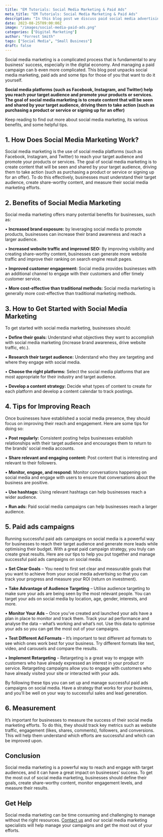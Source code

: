 ```yaml
---
title: "EM Tutorials: Social Media Marketing & Paid Ads"
meta_title: "EM Tutorials: Social Media Marketing & Paid Ads"
description: "In this blog post we discuss paid social media advertising and provide tips for navigating this complicated marketing landscape."
date: 2023-08-25T09:00:00Z
image: "/images/social-media-paid-ads.png"
categories: ["Digital Marketing"]
author: "Forrest Smith"
tags: ["Social Media", "Small Business"]
draft: false
---
```


Social media marketing is a complicated process that is fundamental to any business' success, especially in the digital economy. And managing a paid campaign can b even more complicated. This blog post unpacks social media marketing, paid ads and some tips for those of you that want to do it yourself.

**Social media platforms (such as Facebook, Instagram, and Twitter) help you reach your target audience and promote your products or services. The goal of social media marketing is to create content that will be seen and shared by your target audience, driving them to take action (such as purchasing a product or service or signing up for an offer)**

Keep reading to find out more about social media marketing, its various benefits, and some helpful tips.

## 1. How Does Social Media Marketing Work?

Social media marketing is the use of social media platforms (such as Facebook, Instagram, and Twitter) to reach your target audience and promote your products or services. The goal of social media marketing is to create content that will be seen and shared by your target audience, driving them to take action (such as purchasing a product or service or signing up for an offer). To do this effectively, businesses must understand their target audience, create share-worthy content, and measure their social media marketing efforts.

## 2. Benefits of Social Media Marketing

Social media marketing offers many potential benefits for businesses, such as:

• **Increased brand exposure:** by leveraging social media to promote products, businesses can increase their brand awareness and reach a larger audience.

• **Increased website traffic and improved SEO:** By improving visibility and creating share-worthy content, businesses can generate more website traffic and improve their ranking on search engine result pages.

• **Improved customer engagement:** Social media provides businesses with an additional channel to engage with their customers and offer timely customer service.

• **More cost-effective than traditional methods:** Social media marketing is generally more cost-effective than traditional marketing methods.

## 3. How to Get Started with Social Media Marketing

To get started with social media marketing, businesses should:

• **Define their goals:** Understand what objectives they want to accomplish with social media marketing (increase brand awareness, drive website traffic, etc.).

• **Research their target audience:** Understand who they are targeting and where they engage with social media.

• **Choose the right platforms:** Select the social media platforms that are most appropriate for their industry and target audience.

• **Develop a content strategy:** Decide what types of content to create for each platform and develop a content calendar to track postings.

## 4. Tips for Improving Reach

Once businesses have established a social media presence, they should focus on improving their reach and engagement. Here are some tips for doing so:

• **Post regularly:** Consistent posting helps businesses establish relationships with their target audience and encourages them to return to the brands’ social media accounts.

• **Share relevant and engaging content:** Post content that is interesting and relevant to their followers.

• **Monitor, engage, and respond:** Monitor conversations happening on social media and engage with users to ensure that conversations about the business are positive.

• **Use hashtags:** Using relevant hashtags can help businesses reach a wider audience.

• **Run ads:** Paid social media campaigns can help businesses reach a larger audience.

## 5. Paid ads campaigns
Running successful paid ads campaigns on social media is a powerful way for businesses to reach their target audience and generate more leads while optimising their budget. With a great paid campaign strategy, you truly can create great results. Here are our tips to help you put together and manage successful paid ads campaigns on social media.

• **Set Clear Goals** – You need to first set clear and measurable goals that you want to achieve from your social media advertising so that you can track your progress and measure your ROI (return on investment).

• **Take Advantage of Audience Targeting** – Utilise audience targeting to make sure your ads are being seen by the most relevant people. You can target your ads on social media by location, age, gender, interests, and more.

• **Monitor Your Ads** – Once you’ve created and launched your ads have a plan in place to monitor and track them. Track your ad performance and analyse the data – what’s working and what’s not. Use this data to optimise your ads so you can get the most out of your campaigns.

• **Test Different Ad Formats** – It’s important to test different ad formats to see which ones work best for your business. Try different formats like text, video, and carousels and compare the results.

• **Implement Retargeting** – Retargeting is a great way to engage with customers who have already expressed an interest in your product or service. Retargeting campaigns allow you to engage with customers who have already visited your site or interacted with your ads.

By following these tips you can set up and manage successful paid ads campaigns on social media. Have a strategy that works for your business, and you’ll be well on your way to successful sales and lead generation.

## 6. Measurement

It’s important for businesses to measure the success of their social media marketing efforts. To do this, they should track key metrics such as website traffic, engagement (likes, shares, comments), followers, and conversions. This will help them understand which efforts are successful and which can be improved upon.

## Conclusion

Social media marketing is a powerful way to reach and engage with target audiences, and it can have a great impact on businesses’ success. To get the most out of social media marketing, businesses should define their goals, create share-worthy content, monitor engagement levels, and measure their results.

## Get Help

Social media marketing can be time consuming and challenging to manage without the right resources. [Contact us](https://essentialmillennial.com/contact/) and our social media marketing specialists will help manage your campaigns and get the most out of your efforts.